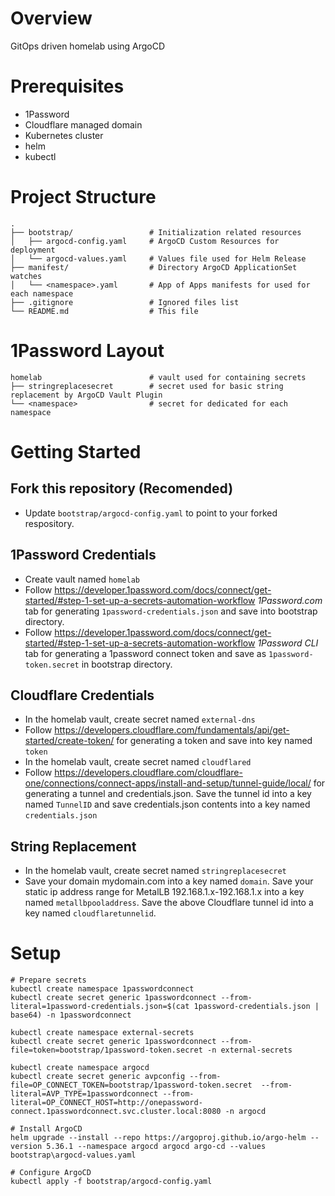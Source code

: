 # Overview
GitOps driven homelab using ArgoCD

# Prerequisites
* 1Password
* Cloudflare managed domain
* Kubernetes cluster
* helm
* kubectl

# Project Structure
```
.
├── bootstrap/                 # Initialization related resources
│   ├── argocd-config.yaml     # ArgoCD Custom Resources for deployment
│   └── argocd-values.yaml     # Values file used for Helm Release
├── manifest/                  # Directory ArgoCD ApplicationSet watches
│   └── <namespace>.yaml       # App of Apps manifests for used for each namespace
├── .gitignore                 # Ignored files list
└── README.md                  # This file
```
# 1Password Layout
```
homelab                        # vault used for containing secrets
├── stringreplacesecret        # secret used for basic string replacement by ArgoCD Vault Plugin
└── <namespace>                # secret for dedicated for each namespace
```

# Getting Started
## Fork this repository (Recomended)
* Update `bootstrap/argocd-config.yaml` to point to your forked respository.
## 1Password Credentials
* Create vault named `homelab`
* Follow https://developer.1password.com/docs/connect/get-started/#step-1-set-up-a-secrets-automation-workflow *1Password.com* tab for generating `1password-credentials.json` and save into bootstrap directory.
* Follow https://developer.1password.com/docs/connect/get-started/#step-1-set-up-a-secrets-automation-workflow *1Password CLI* tab for generating a 1password connect token and save as `1password-token.secret` in bootstrap directory.
## Cloudflare Credentials
* In the homelab vault, create secret named `external-dns`
* Follow https://developers.cloudflare.com/fundamentals/api/get-started/create-token/ for generating a token and save into key named `token`
* In the homelab vault, create secret named `cloudflared`
* Follow https://developers.cloudflare.com/cloudflare-one/connections/connect-apps/install-and-setup/tunnel-guide/local/ for generating a tunnel and credentials.json.  Save the tunnel id into a key named `TunnelID` and save credentials.json contents into a key named `credentials.json`
## String Replacement
* In the homelab vault, create secret named `stringreplacesecret`
* Save your domain mydomain.com into a key named `domain`. Save your static ip address range for MetalLB 192.168.1.x-192.168.1.x into a key named `metallbpooladdress`.  Save the above Cloudflare tunnel id into a key named `cloudflaretunnelid`.

# Setup
```
# Prepare secrets
kubectl create namespace 1passwordconnect
kubectl create secret generic 1passwordconnect --from-literal=1password-credentials.json=$(cat 1password-credentials.json | base64) -n 1passwordconnect

kubectl create namespace external-secrets
kubectl create secret generic 1passwordconnect --from-file=token=bootstrap/1password-token.secret -n external-secrets

kubectl create namespace argocd
kubectl create secret generic avpconfig --from-file=OP_CONNECT_TOKEN=bootstrap/1password-token.secret  --from-literal=AVP_TYPE=1passwordconnect --from-literal=OP_CONNECT_HOST=http://onepassword-connect.1passwordconnect.svc.cluster.local:8080 -n argocd

# Install ArgoCD
helm upgrade --install --repo https://argoproj.github.io/argo-helm --version 5.36.1 --namespace argocd argocd argo-cd --values bootstrap\argocd-values.yaml

# Configure ArgoCD
kubectl apply -f bootstrap/argocd-config.yaml
```
